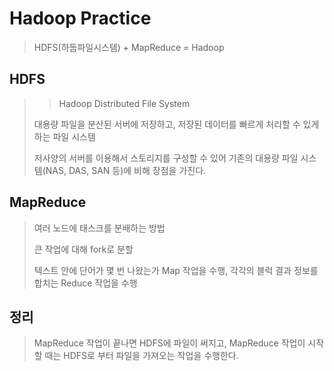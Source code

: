 # Hadoop Practice

> HDFS(하둡파일시스템) + MapReduce = Hadoop

## HDFS

>> Hadoop Distributed File System
>
> 대용량 파일을 분산된 서버에 저장하고, 저장된 데이터를 빠르게 처리할 수 있게 하는 파일 시스템
>
> 저사양의 서버를 이용해서 스토리지를 구성할 수 있어 기존의 대용량 파일 시스템(NAS, DAS, SAN 등)에 비해 장점을 가진다.

## MapReduce

> 여러 노드에 태스크를 분배하는 방법
>
> 큰 작업에 대해 fork로 분할
>
> 텍스트 안에 단어가 몇 번 나왔는가 Map 작업을 수행, 각각의 블럭 결과 정보를 합치는 Reduce 작업을 수행


## 정리

> MapReduce 작업이 끝나면 HDFS에 파일이 써지고, MapReduce 작업이 시작할 때는 HDFS로 부터 파일을 가져오는 작업을 수행한다.
